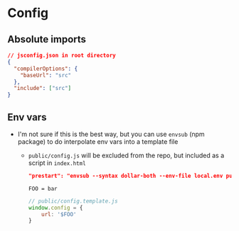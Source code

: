 # Config

## Absolute imports

```json
// jsconfig.json in root directory
{
  "compilerOptions": {
    "baseUrl": "src"
  },
  "include": ["src"]
}
```

## Env vars

- I'm not sure if this is the best way, but you can use `envsub` (npm package) to do interpolate env vars into a template file
  - `public/config.js` will be excluded from the repo, but included as a script in `index.html`

    ```json
    "prestart": "envsub --syntax dollar-both --env-file local.env public/config.template.js public/config.js",
    ```

    ```env
    FOO = bar
    ```

    ```js
    // public/config.template.js
    window.config = {
        url: '$FOO'
    }
    ```
